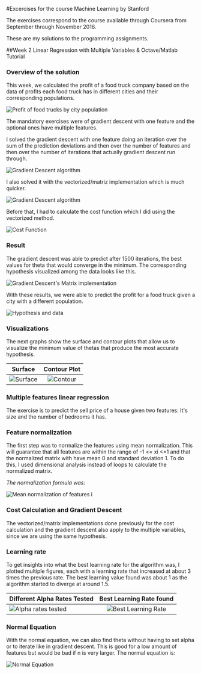 #Excercises for the course Machine Learning by Stanford

The exercises correspond to the course available through Coursera from September through November 2016.

These are my solutions to the programming assignments.

##Week 2 Linear Regression with Multiple Variables & Octave/Matlab Tutorial

### Overview of the solution
This week, we calculated the profit of a food truck company based on the data of profits each food truck has in different cities and their corresponding populations.

![Profit of food trucks by city population](http://oi64.tinypic.com/2uid4e1.jpg)

The mandatory exercises were of gradient descent with one feature and the optional ones have multiple features.

I solved the gradient descent with one feature doing an iteration over the sum of the prediction deviations and then over the number of features and then over the number of iterations that actually gradient descent run through.

![Gradient Descent algorithm](http://oi67.tinypic.com/2mwe7wl.jpg)

I also solved it with the vectorized/matriz implementation which is much quicker.

![Gradient Descent algorithm](http://oi67.tinypic.com/2mwe7wl.jpg)

Before that, I had to calculate the cost function which I did using the vectorized method.

![Cost Function](http://oi66.tinypic.com/8znsm1.jpg)

### Result
The gradient descent was able to predict after 1500 iterations, the best values for theta that would converge in the minimum. The corresponding hypothesis visualized among the data looks like this.

![Gradient Descent's Matrix implementation](http://oi66.tinypic.com/n32ed0.jpg)

With these results, we were able to predict the profit for a food truck given a city with a different population.

![Hypothesis and data](http://oi66.tinypic.com/zl6xwx.jpg)

### Visualizations

The next graphs show the surface and contour plots that allow us to visualize the minimum value of thetas that produce the most accurate hypothesis.

| Surface       | Contour Plot  |
| ------------- |:-------------:|
|![Surface](http://oi64.tinypic.com/2nh3fvm.jpg)|![Contour](http://oi66.tinypic.com/15whzlc.jpg)|


### Multiple features linear regression
The exercise is to predict the sell price of a house given two features: It's size and the number of bedrooms it has.

### Feature normalization
The first step was to normalize the features using mean normalization. This will guarantee that all features are within the range of -1 <= xi <=1 and that the normalized matrix with have mean 0 and standard deviation 1. To do this, I used dimensional analysis instead of loops to calculate the normalized matrix.

_The normalization formula was:_

![Mean normalization of features i](http://oi67.tinypic.com/332td6q.jpg)

### Cost Calculation and Gradient Descent
The vectorized/matrix implementations done previously for the cost calculation and the gradient descent also apply to the multiple variables, since we are using the same hypothesis.

### Learning rate
To get insights into what the best learning rate for the algorithm was, I plotted multiple figures, each with a learning rate that increased at about 3 times the previous rate. The best learning value found was about 1 as the algorithm started to diverge at around 1.5.

| Different Alpha Rates Tested       | Best Learning Rate found  |
| ------------- |:-------------:|
|![Alpha rates tested](http://oi64.tinypic.com/2zhe5px.jpg)|![Best Learning Rate](http://oi65.tinypic.com/2vl0djd.jpg)|


### Normal Equation
With the normal equation, we can also find theta without having to set alpha or to iterate like in gradient descent. This is good for a low amount of features but would be bad if n is very larger. The normal equation is:

![Normal Equation](http://oi65.tinypic.com/2a5aibs.jpg)
